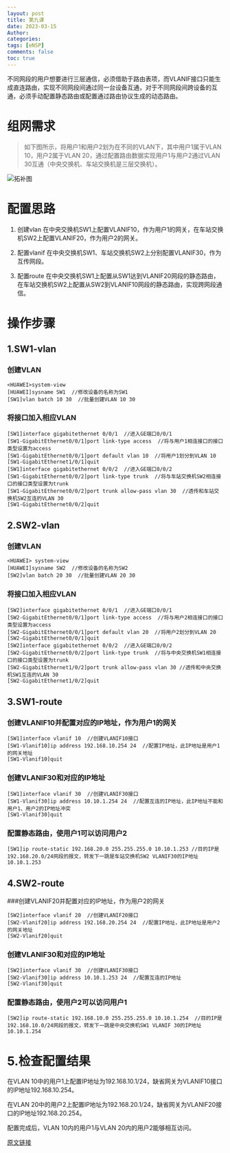 ```yaml
---
layout: post
title: 第九课
date: 2023-03-15
Author: 
categories: 
tags: [eNSP]
comments: false
toc: true
---
```


不同网段的用户想要进行三层通信，必须借助于路由表项，而VLANIF接口只能生成直连路由，实现不同网段间通过同一台设备互通，对于不同网段间跨设备的互通，必须手动配置静态路由或配置通过路由协议生成的动态路由。

# 组网需求
> 如下图所示，将用户1和用户2划为在不同的VLAN下，其中用户1属于VLAN 10，用户2属于VLAN 20，通过配置路由数据实现用户1与用户2通过VLAN 30互通（中央交换机、车站交换机是三层交换机）。

![拓补图](https://camo.github.com/a3a99772c178ef1992eb643cf3c6ac1da7cf606ac572b98b73e7663a173362ed/68747470733a2f2f696d672d626c6f672e6373646e696d672e636e2f32303230303732393137303132363239332e706e67 "Topo")

# 配置思路

1. 创建vlan
在中央交换机SW1上配置VLANIF10，作为用户1的网关，在车站交换机SW2上配置VLANIF20，作为用户2的网关。

2. 配置vlanif
在中央交换机SW1、车站交换机SW2上分别配置VLANIF30，作为互传网段。

3. 配置route
在中央交换机SW1上配置从SW1达到VLANIF20网段的静态路由，在车站交换机SW2上配置从SW2到VLANIF10网段的静态路由，实现跨网段通信。


# 操作步骤

## 1.SW1-vlan

### 创建VLAN

```shell
<HUAWEI>system-view
[HUAWEI]sysname SW1  //修改设备的名称为SW1
[SW1]vlan batch 10 30  //批量创建VLAN 10 30
```

### 将接口加入相应VLAN

```shell
[SW1]interface gigabitethernet 0/0/1  //进入GE端口0/0/1
[SW1-GigabitEthernet0/0/1]port link-type access  //将与用户1相连接口的接口类型设置为access
[SW1-GigabitEthernet0/0/1]port default vlan 10  //将用户1划分到VLAN 10
[SW1-GigabitEthernet1/0/1]quit
[SW1]interface gigabitethernet 0/0/2  //进入GE端口0/0/2
[SW1-GigabitEthernet0/0/2]port link-type trunk  //将与车站交换机SW2相连接口的接口类型设置为trunk
[SW1-GigabitEthernet0/0/2]port trunk allow-pass vlan 30  //透传和车站交换机SW2互连的VLAN 30
[SW1-GigabitEthernet0/0/2]quit
```
    
## 2.SW2-vlan

### 创建VLAN
 
```shell
<HUAWEI> system-view
[HUAWEI]sysname SW2  //修改设备的名称为SW2
[SW2]vlan batch 20 30  //批量创建VLAN 20 30
```

### 将接口加入相应VLAN
 
```shell
[SW2]interface gigabitethernet 0/0/1  //进入GE端口0/0/1
[SW2-GigabitEthernet0/0/1]port link-type access  //将与用户2相连接口的接口类型设置为access
[SW2-GigabitEthernet0/0/1]port default vlan 20  //将用户2划分到VLAN 20
[SW2-GigabitEthernet0/0/1]quit
[SW2]interface gigabitethernet 0/0/2  //进入GE端口0/0/2
[SW2-GigabitEthernet0/0/2]port link-type trunk  //将与中央交换机SW1相连接口的接口类型设置为trunk
[SW2-GigabitEthernet1/0/2]port trunk allow-pass vlan 30 //透传和中央交换机SW1互连的VLAN 30
[SW2-GigabitEthernet1/0/2]quit
```
    
## 3.SW1-route

### 创建VLANIF10并配置对应的IP地址，作为用户1的网关
 
```shell
[SW1]interface vlanif 10  //创建VLANIF10接口
[SW1-Vlanif10]ip address 192.168.10.254 24  //配置IP地址，此IP地址是用户1的网关地址
[SW1-Vlanif10]quit
```
 
### 创建VLANIF30和对应的IP地址
 
```shell
[SW1]interface vlanif 30  //创建VLANIF30接口
[SW1-Vlanif30]ip address 10.10.1.254 24  //配置互连的IP地址，此IP地址不能和用户1、用户2的IP地址冲突
[SW1-Vlanif30]quit
```

### 配置静态路由，使用户1可以访问用户2
 
```shell
[SW1]ip route-static 192.168.20.0 255.255.255.0 10.10.1.253 //目的IP是192.168.20.0/24网段的报文，转发下一跳是车站交换机SW2 VLANIF30的IP地址10.10.1.253
```
    
## 4.SW2-route

###创建VLANIF20并配置对应的IP地址，作为用户2的网关
 
```shell
[SW2]interface vlanif 20  //创建VLANIF20接口
[SW2-Vlanif20]ip address 192.168.20.254 24  //配置IP地址，此IP地址是用户2的网关地址
[SW2-Vlanif20]quit
```
 
### 创建VLANIF30和对应的IP地址
 
```shell
[SW2]interface vlanif 30  //创建VLANIF30接口
[SW2-Vlanif30]ip address 10.10.1.253 24  //配置互连的IP地址
[SW2-Vlanif30]quit
```
 
### 配置静态路由，使用户2可以访问用户1
 
```shell
[SW2]ip route-static 192.168.10.0 255.255.255.0 10.10.1.254  //目的IP是192.168.10.0/24网段的报文，转发下一跳是中央交换机SW1 VLANIF 30的IP地址10.10.1.254
```
    
# 5.检查配置结果

在VLAN 10中的用户1上配置IP地址为192.168.10.1/24，缺省网关为VLANIF10接口的IP地址192.168.10.254。

在VLAN 20中的用户2上配置IP地址为192.168.20.1/24，缺省网关为VLANIF20接口的IP地址192.168.20.254。

配置完成后，VLAN 10内的用户1与VLAN 20内的用户2能够相互访问。

[原文链接](https://blog.csdn.net/kerrysu2015/article/details/107669947)
